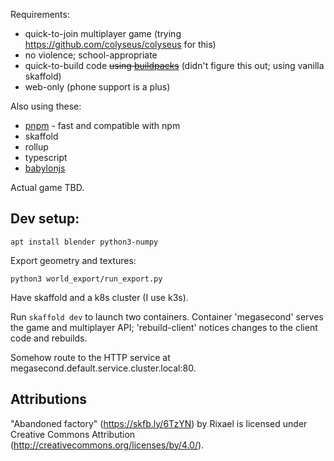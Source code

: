 Requirements:

- quick-to-join multiplayer game (trying https://github.com/colyseus/colyseus
  for this)
- no violence; school-appropriate
- quick-to-build code ~~using [buildpacks](https://buildpacks.io/)~~ (didn't
  figure this out; using vanilla skaffold)
- web-only (phone support is a plus)

Also using these:

- [pnpm](https://pnpm.js.org/en) - fast and compatible with npm
- skaffold
- rollup
- typescript
- [babylonjs](https://www.babylonjs.com/)

Actual game TBD.

## Dev setup:

`apt install blender python3-numpy`

Export geometry and textures:

`python3 world_export/run_export.py`

Have skaffold and a k8s cluster (I use k3s).

Run `skaffold dev` to launch two containers. Container 'megasecond' serves the game 
and multiplayer API; 'rebuild-client' notices changes to the client code and rebuilds.

Somehow route to the HTTP service at megasecond.default.service.cluster.local:80.

## Attributions

"Abandoned factory" (https://skfb.ly/6TzYN) by Rixael is licensed under Creative Commons Attribution (http://creativecommons.org/licenses/by/4.0/).
